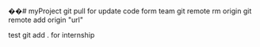 ��# myProject
git pull for update code form team
git remote rm origin
git remote add origin "url"

test git add . for internship
